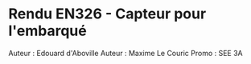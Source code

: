 # Rendu EN326 - Capteur pour l'embarqué
Auteur : Edouard d'Aboville
Auteur : Maxime Le Couric
Promo  : SEE 3A
